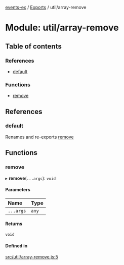 [events-ex](../README.md) / [Exports](../modules.md) / util/array-remove

# Module: util/array-remove

## Table of contents

### References

- [default](util_array_remove.md#default)

### Functions

- [remove](util_array_remove.md#remove)

## References

### default

Renames and re-exports [remove](util_array_remove.md#remove)

## Functions

### remove

▸ **remove**(`...args`): `void`

#### Parameters

| Name | Type |
| :------ | :------ |
| `...args` | `any` |

#### Returns

`void`

#### Defined in

[src/util/array-remove.js:5](https://github.com/snowyu/events-ex.js/blob/ccd8835/src/util/array-remove.js#L5)

